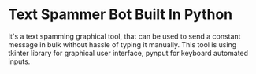 # Text Spammer Bot Built In Python
It's a text spamming graphical tool, that can be used to send a constant message in bulk without hassle of typing it manually. This tool is using tkinter library for graphical user interface, pynput for keyboard automated inputs.  
